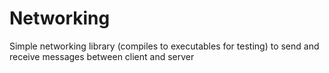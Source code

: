 # Networking
Simple networking library (compiles to executables for testing) to send and receive messages between client and server
